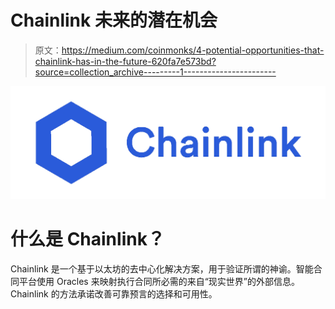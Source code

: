 # Chainlink 未来的潜在机会

> 原文：<https://medium.com/coinmonks/4-potential-opportunities-that-chainlink-has-in-the-future-620fa7e573bd?source=collection_archive---------1----------------------->

![](img/b549cdbcced471c43f43ef9ecf22d2f8.png)

# 什么是 Chainlink？

Chainlink 是一个基于以太坊的去中心化解决方案，用于验证所谓的神谕。智能合同平台使用 Oracles 来映射执行合同所必需的来自“现实世界”的外部信息。Chainlink 的方法承诺改善可靠预言的选择和可用性。